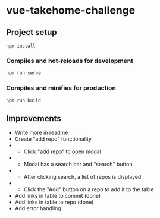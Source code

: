 # vue-takehome-challenge

## Project setup

```
npm install
```

### Compiles and hot-reloads for development

```
npm run serve
```

### Compiles and minifies for production

```
npm run build
```

## Improvements

- Write more in readme
- Create "add repo" functionality
- - Click "add repo" to open modal
- - Modal has a search bar and "search" button
- - After clicking search, a list of repos is displayed
- - Click the "Add" button on a repo to add it to the table
- Add links in table to commit (done)
- Add links in table to repo (done)
- Add error handling
